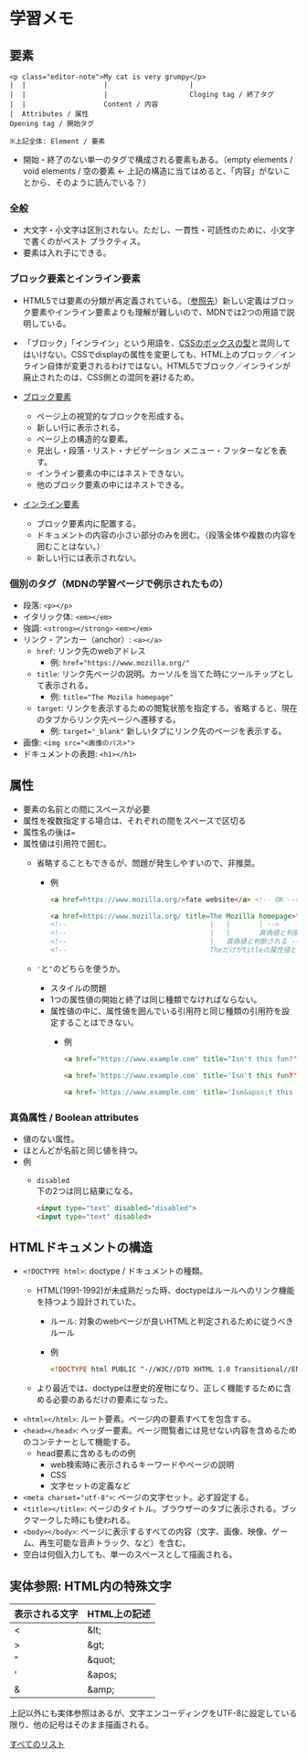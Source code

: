 # 学習メモ

## 要素

```text
<p class="editor-note">My cat is very grumpy</p>
|  |                   |                    |
|  |                   |                    Cloging tag / 終了タグ
|  |                   Content / 内容
|  Attributes / 属性
Opening tag / 開始タグ

※上記全体: Element / 要素
```

- 開始・終了のない単一のタグで構成される要素もある。（empty elements / void elements / 空の要素 ← 上記の構造に当てはめると、「内容」がないことから、そのように読んでいる？）

### 全般

- 大文字・小文字は区別されない。ただし、一貫性・可読性のために、小文字で書くのがベスト プラクティス。
- 要素は入れ子にできる。

### ブロック要素とインライン要素

- HTML5では要素の分類が再定義されている。（[参照先](https://html.spec.whatwg.org/multipage/indices.html#element-content-categories)）新しい定義はブロック要素やインライン要素よりも理解が難しいので、MDNでは2つの用語で説明している。
- 「ブロック」「インライン」という用語を、[CSSのボックスの型](https://developer.mozilla.org/en-US/docs/Learn/CSS/Building_blocks/The_box_model#types_of_css_boxes)と混同してはいけない。CSSでdisplayの属性を変更しても、HTML上のブロック／インライン自体が変更されるわけではない。HTML5でブロック／インラインが廃止されたのは、CSS側との混同を避けるため。

- [ブロック要素](https://developer.mozilla.org/en-US/docs/Web/HTML/Block-level_elements)
  - ページ上の視覚的なブロックを形成する。
  - 新しい行に表示される。
  - ページ上の構造的な要素。
  - 見出し・段落・リスト・ナビゲーション メニュー・フッターなどを表す。
  - インライン要素の中にはネストできない。
  - 他のブロック要素の中にはネストできる。

- [インライン要素](https://developer.mozilla.org/en-US/docs/Web/HTML/Inline_elements)
  - ブロック要素内に配置する。
  - ドキュメントの内容の小さい部分のみを囲む。（段落全体や複数の内容を囲むことはない。）
  - 新しい行には表示されない。

### 個別のタグ（MDNの学習ページで例示されたもの）

- 段落: `<p></p>`
- イタリック体: `<em></em>`
- 強調: `<strong></strong>` `<em></em>`
- リンク・アンカー（anchor）: `<a></a>`
  - `href`: リンク先のwebアドレス
    - 例: `href="https://www.mozilla.org/"`
  - `title`: リンク先ページの説明。カーソルを当てた時にツールチップとして表示される。
    - 例: `title="The Mozila homepage"`
  - `target`: リンクを表示するための閲覧状態を指定する。省略すると、現在のタブからリンク先ページへ遷移する。
    - 例: `target="_blank"` 新しいタブにリンク先のページを表示する。
- 画像: `<img src="<画像のパス>">`
- ドキュメントの表題: `<h1></h1>`

## 属性

- 要素の名前との間にスペースが必要
- 属性を複数指定する場合は、それぞれの間をスペースで区切る
- 属性名の後は`=`
- 属性値は引用符で囲む。
  - 省略することもできるが、問題が発生しやすいので、非推奨。
    - 例

      ```html
      <a href=https://www.mozilla.org/>fate website</a> <!-- OK -->

      <a href=https://www.mozilla.org/ title=The Mozilla homepage>favorite website</a>
      <!--                                   |   |       | -->
      <!--                                   |   |       真偽値と判断される -->
      <!--                                   |   真偽値と判断される -->
      <!--                                   Theだけがtitleの属性値と判断される -->
      ```

  - `'`と`"`のどちらを使うか。
    - スタイルの問題
    - 1つの属性値の開始と終了は同じ種類でなければならない。
    - 属性値の中に、属性値を囲んでいる引用符と同じ種類の引用符を設定することはできない。
      - 例

        ```html
        <a href="https://www.example.com" title="Isn't this fun?">A link to my example.</a><!-- OK -->

        <a href='https://www.example.com' title='Isn't this fun?'>A link to my example.</a><!-- NG -->

        <a href='https://www.example.com' title='Isn&apos;t this fun?'>A link to my example.</a><!-- OK -->
        ```

### 真偽属性 / Boolean attributes

- 値のない属性。
- ほとんどが名前と同じ値を持つ。
- 例
  - `disabled`  
    下の2つは同じ結果になる。  

    ```html
    <input type="text" disabled="disabled">
    <input type="text" disabled>
    ```

## HTMLドキュメントの構造

- `<!DOCTYPE html>`: doctype / ドキュメントの種類。
  - HTML(1991-1992)が未成熟だった時、doctypeはルールへのリンク機能を持つよう設計されていた。
    - ルール: 対象のwebページが良いHTMLと判定されるために従うべきルール
    - 例

      ```html
      <!DOCTYPE html PUBLIC "-//W3C//DTD XHTML 1.0 Transitional//EN" "http://www.w3.org/TR/xhtml1/DTD/xhtml1-transitional.dtd">
      ```

  - より最近では、doctypeは歴史的産物になり、正しく機能するために含める必要のあるだけの要素になった。
- `<html></html>`: ルート要素。ページ内の要素すべてを包含する。
- `<head></head>`: ヘッダー要素。ページ閲覧者には見せない内容を含めるためのコンテナーとして機能する。
  - head要素に含めるものの例
    - web検索時に表示されるキーワードやページの説明
    - CSS
    - 文字セットの定義など
- `<meta charset="utf-8">`: ページの文字セット。必ず設定する。
- `<title></title>`: ページのタイトル。ブラウザーのタブに表示される。ブックマークした時にも使われる。
- `<body></body>`: ページに表示するすべての内容（文字、画像、映像、ゲーム、再生可能な音声トラック、など）を含む。
- 空白は何個入力しても、単一のスペースとして描画される。

## 実体参照: HTML内の特殊文字

| 表示される文字 | HTML上の記述 |
| --- | --- |
| < | \&lt; |
| > | \&gt; |
| " | \&quot; |
| ' | \&apos; |
| & | \&amp; |

上記以外にも実体参照はあるが、文字エンコーディングをUTF-8に設定している限り、他の記号はそのまま描画される。

[すべてのリスト](https://en.wikipedia.org/wiki/List_of_XML_and_HTML_character_entity_references)
